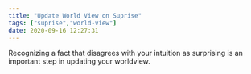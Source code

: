 ```yaml
---
title: "Update World View on Suprise"
tags: ["suprise","world-view"]
date: 2020-09-16 12:27:31
---
```


Recognizing a fact that disagrees with your intuition as surprising is an important step in updating your worldview. 
